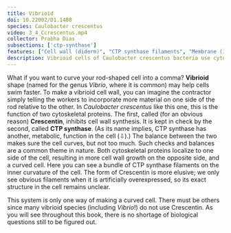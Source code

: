 ```yaml
---
title: Vibrioid
doi: 10.22002/D1.1480
species: Caulobacter crescentus
video: 3_4_Ccrescentus.mp4
collector: Prabha Dias
subsections: ['ctp-synthase']
features: ["Cell wall (diderm)", "CTP synthase filaments", "Membrane (inner)", "Membrane (outer)", "Ribosomes", "Storage granules", "Surface layer", "Vesicles (cytoplasmic)"]
description: Vibrioid cells of Caulobacter crescentus bacteria use cytoskeletal filaments of Crescentin and CTP synthase to make their curved shape.
---
```


What if you want to curve your rod-shaped cell into a comma? **Vibrioid** shape (named for the genus *Vibrio*, where it is common) may help cells swim faster. To make a vibrioid cell wall, you can imagine the contractor simply telling the workers to incorporate more material on one side of the rod relative to the other. In *Caulobacter crescentus* like this one, this is the function of two cytoskeletal proteins. The first, called (for an obvious reason) **Crescentin**, inhibits cell wall synthesis. It is kept in check by the second, called **CTP synthase**. (As its name implies, CTP synthase has another, metabolic, function in the cell (⇩).) The balance between the two makes sure the cell curves, but not too much. Such checks and balances are a common theme in nature. Both cytoskeletal proteins localize to one side of the cell, resulting in more cell wall growth on the opposite side, and a curved cell. Here you can see a bundle of CTP synthase filaments on the inner curvature of the cell. The form of Crescentin is more elusive; we only see obvious filaments when it is artificially overexpressed, so its exact structure in the cell remains unclear.

This system is only one way of making a curved cell. There must be others since many vibrioid species (including *Vibrio*!) do not use Crescentin. As you will see throughout this book, there is no shortage of biological questions still to be figured out.


